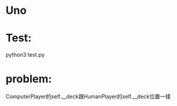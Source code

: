 # Uno

# Test:

python3 test.py

# problem:

ComputerPlayer的self.__deck跟HumanPlayer的self.__deck位置一樣
